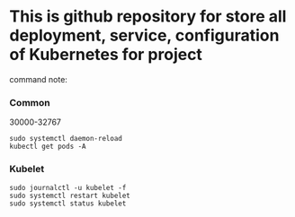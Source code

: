 # This is github repository for store all deployment, service, configuration of Kubernetes for project

command note:

### Common

30000-32767

```
sudo systemctl daemon-reload
kubectl get pods -A
```

### Kubelet

```
sudo journalctl -u kubelet -f
sudo systemctl restart kubelet
sudo systemctl status kubelet
```
